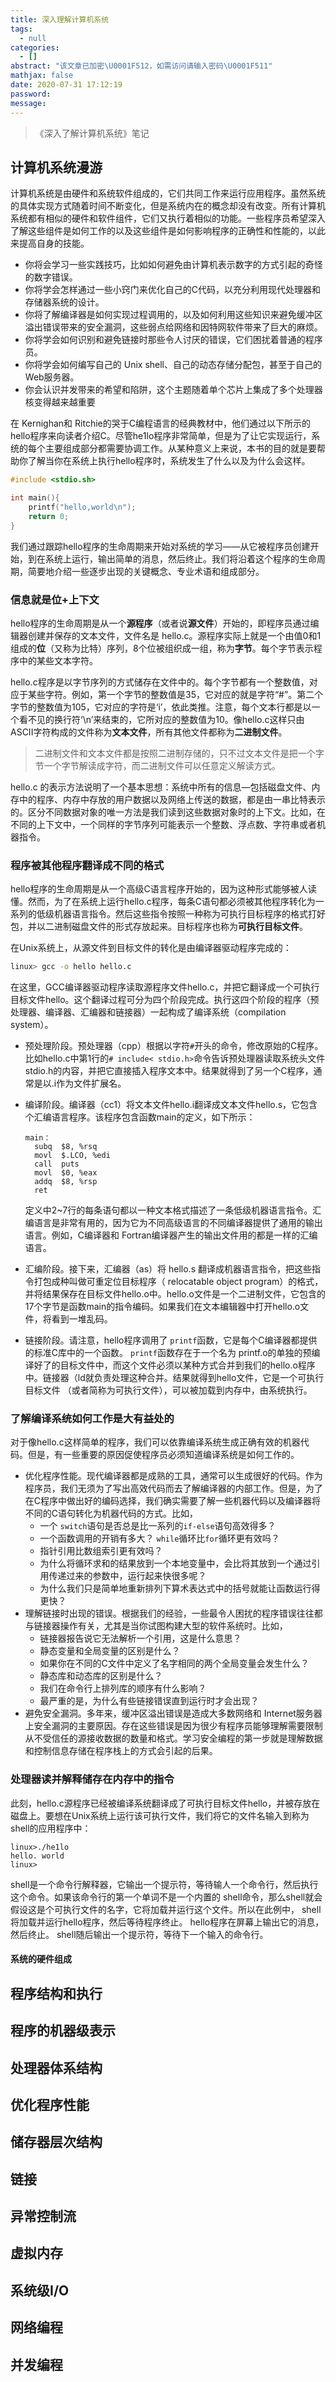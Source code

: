```yaml
---
title: 深入理解计算机系统
tags:
  - null
categories:
  - []
abstract: "该文章已加密\U0001F512，如需访问请输入密码\U0001F511"
mathjax: false
date: 2020-07-31 17:12:19
password:
message:
---
```


> 《深入了解计算机系统》笔记

## 计算机系统漫游

计算机系统是由硬件和系统软件组成的，它们共同工作来运行应用程序。虽然系统的具体实现方式随着时间不断变化，但是系统内在的概念却没有改变。所有计算机系统都有相似的硬件和软件组件，它们又执行着相似的功能。一些程序员希望深入了解这些组件是如何工作的以及这些组件是如何影响程序的正确性和性能的，以此来提高自身的技能。

+ 你将会学习一些实践技巧，比如如何避免由计算机表示数字的方式引起的奇怪的数字错误。
+ 你将学会怎样通过一些小窍门来优化自己的C代码，以充分利用现代处理器和存储器系统的设计。
+ 你将了解编译器是如何实现过程调用的，以及如何利用这些知识来避免缓冲区溢出错误带来的安全漏洞，这些弱点给网络和因特网软件带来了巨大的麻烦。
+ 你将学会如何识别和避免链接时那些令人讨厌的错误，它们困扰着普通的程序员。
+ 你将学会如何编写自己的 Unix shell、自己的动态存储分配包，甚至于自己的Web服务器。
+ 你会认识并发带来的希望和陷阱，这个主题随着单个芯片上集成了多个处理器核变得越来越重要

在 Kernighan和 Ritchie的哭于C编程语言的经典教材中，他们通过以下所示的hello程序来向读者介绍C。尽管he1lo程序非常简单，但是为了让它实现运行，系统的每个主要组成部分都需要协调工作。从某种意义上来说，本书的目的就是要帮助你了解当你在系统上执行hello程序时，系统发生了什么以及为什么会这样。

```c
#include <stdio.sh>

int main(){
    printf("hello,world\n");
    return 0;
}
```

我们通过跟踪hello程序的生命周期来开始对系统的学习——从它被程序员创建开始，到在系统上运行，输出简单的消息，然后终止。我们将沿着这个程序的生命周期，简要地介绍一些逐步出现的关键概念、专业术语和组成部分。

### 信息就是位+上下文

hello程序的生命周期是从一个**源程序**（或者说**源文件**）开始的，即程序员通过编辑器创建并保存的文本文件，文件名是 hello.c。源程序实际上就是一个由值0和1组成的**位**（又称为比特）序列，8个位被组织成一组，称为**字节**。每个字节表示程序中的某些文本字符。

hello.c程序是以字节序列的方式储存在文件中的。每个字节都有一个整数值，对应于某些字符。例如，第一个字节的整数值是35，它对应的就是字符“#”。第二个字节的整数值为105，它对应的字符是‘i’，依此类推。注意，每个文本行都是以一个看不见的换行符‘\n’来结束的，它所对应的整数值为10。像hello.c这样只由ASCII字符构成的文件称为**文本文件**，所有其他文件都称为**二进制文件**。

> 二进制文件和文本文件都是按照二进制存储的，只不过文本文件是把一个字节一个字节解读成字符，而二进制文件可以任意定义解读方式。

hello.c 的表示方法说明了一个基本思想：系统中所有的信息—包括磁盘文件、内存中的程序、内存中存放的用户数据以及网络上传送的数据，都是由一串比特表示的。区分不同数据对象的唯一方法是我们读到这些数据对象时的上下文。比如，在不同的上下文中，一个同样的字节序列可能表示一个整数、浮点数、字符串或者机器指令。

### 程序被其他程序翻译成不同的格式

hello程序的生命周期是从一个高级C语言程序开始的，因为这种形式能够被人读懂。然而，为了在系统上运行hello.c程序，每条C语句都必须被其他程序转化为一系列的低级机器语言指令。然后这些指令按照一种称为可执行目标程序的格式打好包，并以二进制磁盘文件的形式存放起来。目标程序也称为**可执行目标文件**。

在Unix系统上，从源文件到目标文件的转化是由编译器驱动程序完成的：

```bash
linux> gcc -o hello hello.c
```

在这里，GCC编译器驱动程序读取源程序文件hello.c，并把它翻译成一个可执行目标文件hello。这个翻译过程可分为四个阶段完成。执行这四个阶段的程序（预处理器、编译器、汇编器和链接器）一起构成了编译系统（compilation system）。

+ 预处理阶段。预处理器（cpp）根据以字符`#`开头的命令，修改原始的C程序。比如hello.c中第1行的`# include< stdio.h>`命令告诉预处理器读取系统头文件stdio.h的内容，并把它直接插入程序文本中。结果就得到了另一个C程序，通常是以.i作为文件扩展名。

+ 编译阶段。编译器（cc1）将文本文件hello.i翻译成文本文件hello.s，它包含个汇编语言程序。该程序包含函数main的定义，如下所示：

  ```
  main：
    subq  $8, %rsq
    movl  $.LCO, %edi
    call  puts
    movl  $0, %eax
    addq  $8, %rsp
    ret
  ```

  定义中2\~7行的每条语句都以一种文本格式描述了一条低级机器语言指令。汇编语言是非常有用的，因为它为不同高级语言的不同编译器提供了通用的输出语言。例如，C编译器和 Fortran编译器产生的输出文件用的都是一样的汇编语言。

+ 汇编阶段。接下来，汇编器（as）将 hello.s 翻译成机器语言指令，把这些指令打包成种叫做可重定位目标程序（ relocatable object program）的格式，并将结果保存在目标文件hello.o中。hello.o文件是一个二进制文件，它包含的17个字节是函数main的指令编码。如果我们在文本编辑器中打开hello.o文件，将看到一堆乱码。

+ 链接阶段。请注意，hello程序调用了 `printf`函数，它是每个C编译器都提供的标准C库中的一个函数。 `printf`函数存在于一个名为 printf.o的单独的预编译好了的目标文件中，而这个文件必须以某种方式合并到我们的hello.o程序中。链接器（ld就负责处理这种合并。结果就得到hello文件，它是一个可执行目标文件
  （或者简称为可执行文件），可以被加载到内存中，由系统执行。

### 了解编译系统如何工作是大有益处的

对于像hello.c这样简单的程序，我们可以依靠编译系统生成正确有效的机器代码。但是，有一些重要的原因促使程序员必须知道编译系统是如何工作的。

+ 优化程序性能。现代编译器都是成熟的工具，通常可以生成很好的代码。作为程序员，我们无须为了写出高效代码而去了解编译器的内部工作。但是，为了在C程序中做出好的编码选择，我们确实需要了解一些机器代码以及编译器将不同的C语句转化为机器代码的方式。比如，
  + 一个 `switch`语句是否总是比一系列的`if-else`语句高效得多？
  + 一个函数调用的开销有多大？ `while`循环比`for`循环更有效吗？
  + 指针引用比数组索引更有效吗？
  + 为什么将循环求和的结果放到一个本地变量中，会比将其放到一个通过引用传递过来的参数中，运行起来快很多呢？
  + 为什么我们只是简单地重新排列下算术表达式中的括号就能让函数运行得更快？
+ 理解链接时出现的错误。根据我们的经验，一些最令人困扰的程序错误往往都与链接器操作有关，尤其是当你试图构建大型的软件系统时。比如，
  + 链接器报告说它无法解析一个引用，这是什么意思？
  + 静态变量和全局变量的区别是什么？
  + 如果你在不同的C文件中定义了名字相同的两个全局变量会发生什么？
  + 静态库和动态库的区别是什么？
  + 我们在命令行上排列库的顺序有什么影响？
  + 最严重的是，为什么有些链接错误直到运行时才会出现？
+ 避免安全漏洞。多年来，缓冲区溢出错误是造成大多数网络和 Internet服务器上安全漏洞的主要原因。存在这些错误是因为很少有程序员能够理解需要限制从不受信任的源接收数据的数量和格式。学习安全编程的第一步就是理解数据和控制信息存储在程序栈上的方式会引起的后果。

### 处理器读并解释储存在内存中的指令

此刻，hello.c源程序已经被编译系统翻译成了可执行目标文件hello，并被存放在磁盘上。要想在Unix系统上运行该可执行文件，我们将它的文件名输入到称为 shell的应用程序中：

```shell
linux>./he1lo 
hello. world 
linux>
```

shell是一个命令行解释器，它输出一个提示符，等待输人一个命令行，然后执行这个命令。如果该命令行的第一个单词不是一个内置的 shell命令，那么shell就会假设这是个可执行文件的名字，它将加载并运行这个文件。所以在此例中， shell将加载并运行hello程序，然后等待程序终止。 hello程序在屏幕上输出它的消息，然后终止。 shell随后输出一个提示符，等待下一个输入的命令行。

#### 系统的硬件组成



## 程序结构和执行



## 程序的机器级表示



## 处理器体系结构



## 优化程序性能



## 储存器层次结构



## 链接



## 异常控制流



## 虚拟内存



## 系统级I/O



## 网络编程



## 并发编程

